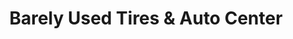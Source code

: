 ---
title: "Barely Used Tires & Auto Center"
url: /east-stroudsburg/barely-used-tires-und-auto-center/
shop: Reifen
---